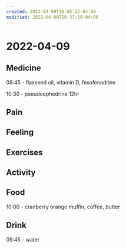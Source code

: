 ```yaml
---
created: 2022-04-09T10:05:22-04:00
modified: 2022-04-09T10:37:39-04:00
---
```


# 2022-04-09

## Medicine

09:45 - flaxseed oil, vitamin D, fexofenadrine

10:30 - pseudoephedrine 12hr


## Pain


## Feeling


## Exercises


## Activity


## Food

10:00 - cranberry orange muffin, coffee, butter


## Drink

09:45 - water
